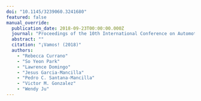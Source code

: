 ```yaml
---
doi: "10.1145/3239060.3241680"
featured: false
manual_override:
  publication_date: 2018-09-23T00:00:00.000Z
  journal: "Proceedings of the 10th International Conference on Automotive User Interfaces and Interactive Vehicular Applications"
  abstract: ""
  citation: "¡Vamos! (2018)"
  authors:
    - "Rebecca Currano"
    - "So Yeon Park"
    - "Lawrence Domingo"
    - "Jesus Garcia-Mancilla"
    - "Pedro C. Santana-Mancilla"
    - "Victor M. Gonzalez"
    - "Wendy Ju"
---
```


<!-- You can add additional content about this publication here if needed -->

